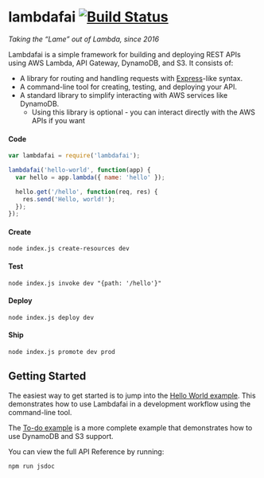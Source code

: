 # lambdafai  [![Build Status](https://travis-ci.com/Clarifai/lambdafai.svg?token=hV4tTqzcLZhd9QUcMUt9&branch=master)](https://travis-ci.com/Clarifai/lambdafai)
*Taking the “Lame” out of Lambda, since 2016*

Lambdafai is a simple framework for building and deploying REST APIs using AWS Lambda, API Gateway,
DynamoDB, and S3. It consists of:
  * A library for routing and handling requests with [Express](http://expressjs.com/)-like syntax.
  * A command-line tool for creating, testing, and deploying your API.
  * A standard library to simplify interacting with AWS services like DynamoDB.
    * Using this library is optional - you can interact directly with the AWS APIs if you want

#### Code
```js
var lambdafai = require('lambdafai');

lambdafai('hello-world', function(app) {
  var hello = app.lambda({ name: 'hello' });

  hello.get('/hello', function(req, res) {
    res.send('Hello, world!');
  });
});
```

#### Create
```
node index.js create-resources dev
```

#### Test
```
node index.js invoke dev "{path: '/hello'}"
```

#### Deploy
```
node index.js deploy dev
```

#### Ship
```
node index.js promote dev prod
```


## Getting Started

The easiest way to get started is to jump into the
[Hello World example](https://github.com/Clarifai/lambdafai/tree/master/examples/hello-world).
This demonstrates how to use Lambdafai in a development workflow using the command-line tool.

The [To-do example](https://github.com/Clarifai/lambdafai/tree/master/examples/todo) is a more
complete example that demonstrates how to use DynamoDB and S3 support.

You can view the full API Reference by running:
```
npm run jsdoc
```
